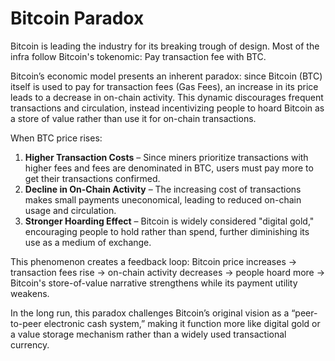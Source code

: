 # Bitcoin Paradox

Bitcoin is leading the industry for its breaking trough of design. Most of the infra follow Bitcoin's tokenomic: Pay transaction fee with BTC.

Bitcoin’s economic model presents an inherent paradox: since Bitcoin (BTC) itself is used to pay for transaction fees (Gas Fees), an increase in its price leads to a decrease in on-chain activity. This dynamic discourages frequent transactions and circulation, instead incentivizing people to hoard Bitcoin as a store of value rather than use it for on-chain transactions.

When BTC price rises:

1. **Higher Transaction Costs** – Since miners prioritize transactions with higher fees and fees are denominated in BTC, users must pay more to get their transactions confirmed.
2. **Decline in On-Chain Activity** – The increasing cost of transactions makes small payments uneconomical, leading to reduced on-chain usage and circulation.
3. **Stronger Hoarding Effect** – Bitcoin is widely considered "digital gold," encouraging people to hold rather than spend, further diminishing its use as a medium of exchange.

This phenomenon creates a feedback loop: Bitcoin price increases → transaction fees rise → on-chain activity decreases → people hoard more → Bitcoin's store-of-value narrative strengthens while its payment utility weakens.

In the long run, this paradox challenges Bitcoin’s original vision as a “peer-to-peer electronic cash system,” making it function more like digital gold or a value storage mechanism rather than a widely used transactional currency.

